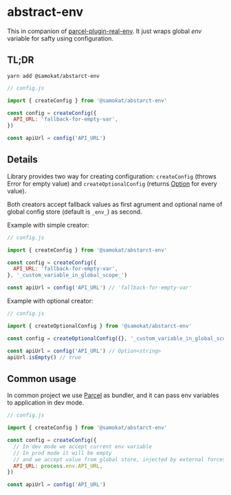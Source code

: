 # abstract-env

This in companion of [parcel-plugin-real-env](https://github.com/samokat-oss/parcel-plugin-real-env). It just wraps global *env* variable for safty using configuration.

## TL;DR

```
yarn add @samokat/abstarct-env
```

```js
// config.js

import { createConfig } from '@samokat/abstarct-env'

const config = createConfig({
  API_URL: 'fallback-for-empty-var',
})

const apiUrl = config('API_URL')
```

## Details

Library provides two way for creating configuration: `createConfig` (throws Error for empty value) and `createOptionalConfig` (returns [Option](https://github.com/igorkamyshev/nanoption/) for every value).

Both creators accept fallback values as first agrument and optional name of global config store (default is `_env_`) as second.

Example with simple creator:

```js
// config.js

import { createConfig } from '@samokat/abstarct-env'

const config = createConfig({
  API_URL: 'fallback-for-empty-var',
}, '_custom_variable_in_global_scope_')

const apiUrl = config('API_URL') // 'fallback-for-empty-var'
```

Example with optional creator:

```js
// config.js

import { createOptionalConfig } from '@samokat/abstarct-env'

const config = createOptionalConfig({}, '_custom_variable_in_global_scope_')

const apiUrl = config('API_URL') // Option<string>
apiUrl.isEmpty() // true
```

## Common usage

In common project we use [Parcel](http://parceljs.org/) as bundler, and it can pass env variables to application in dev mode.

```js
// config.js

import { createConfig } from '@samokat/abstarct-env'

const config = createConfig({
  // In dev mode we accept current env variable
  // In prod mode it will be empty
  // and we accept value from global store, injected by external forces
  API_URL: process.env.API_URL,
})

const apiUrl = config('API_URL')
```